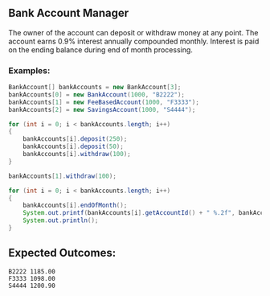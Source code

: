 ## Bank Account Manager
The owner of the account can deposit or withdraw money at any point. The account earns 0.9% interest annually compounded monthly. Interest is paid on the ending balance during end of month processing.

### Examples:
```java
BankAccount[] bankAccounts = new BankAccount[3];
bankAccounts[0] = new BankAccount(1000, "B2222");
bankAccounts[1] = new FeeBasedAccount(1000, "F3333");
bankAccounts[2] = new SavingsAccount(1000, "S4444");

for (int i = 0; i < bankAccounts.length; i++)
{
    bankAccounts[i].deposit(250);
    bankAccounts[i].deposit(50);
    bankAccounts[i].withdraw(100);
}

bankAccounts[1].withdraw(100);

for (int i = 0; i < bankAccounts.length; i++)
{
    bankAccounts[i].endOfMonth();
    System.out.printf(bankAccounts[i].getAccountId() + " %.2f", bankAccounts[i].getBalance());
    System.out.println();
}
```
## Expected Outcomes:
```
B2222 1185.00
F3333 1098.00
S4444 1200.90
```
